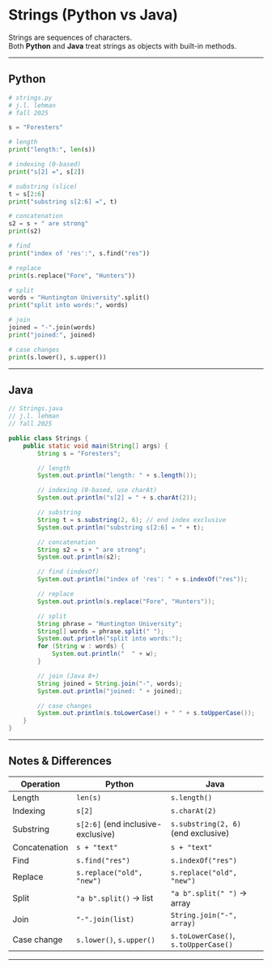 
# Strings (Python vs Java)

Strings are sequences of characters.  
Both **Python** and **Java** treat strings as objects with built-in methods.

---

## Python

```python
# strings.py
# j.l. lehman
# fall 2025

s = "Foresters"

# length
print("length:", len(s))

# indexing (0-based)
print("s[2] =", s[2])

# substring (slice)
t = s[2:6]
print("substring s[2:6] =", t)

# concatenation
s2 = s + " are strong"
print(s2)

# find
print("index of 'res':", s.find("res"))

# replace
print(s.replace("Fore", "Hunters"))

# split
words = "Huntington University".split()
print("split into words:", words)

# join
joined = "-".join(words)
print("joined:", joined)

# case changes
print(s.lower(), s.upper())
````

---

## Java

```java
// Strings.java
// j.l. lehman
// fall 2025

public class Strings {
    public static void main(String[] args) {
        String s = "Foresters";

        // length
        System.out.println("length: " + s.length());

        // indexing (0-based, use charAt)
        System.out.println("s[2] = " + s.charAt(2));

        // substring
        String t = s.substring(2, 6); // end index exclusive
        System.out.println("substring s[2:6] = " + t);

        // concatenation
        String s2 = s + " are strong";
        System.out.println(s2);

        // find (indexOf)
        System.out.println("index of 'res': " + s.indexOf("res"));

        // replace
        System.out.println(s.replace("Fore", "Hunters"));

        // split
        String phrase = "Huntington University";
        String[] words = phrase.split(" ");
        System.out.println("split into words:");
        for (String w : words) {
            System.out.println("  " + w);
        }

        // join (Java 8+)
        String joined = String.join("-", words);
        System.out.println("joined: " + joined);

        // case changes
        System.out.println(s.toLowerCase() + " " + s.toUpperCase());
    }
}
```

---

## Notes & Differences

| Operation     | Python                             | Java                                 |
| ------------- | ---------------------------------- | ------------------------------------ |
| Length        | `len(s)`                           | `s.length()`                         |
| Indexing      | `s[2]`                             | `s.charAt(2)`                        |
| Substring     | `s[2:6]` (end inclusive-exclusive) | `s.substring(2, 6)` (end exclusive)  |
| Concatenation | `s + "text"`                       | `s + "text"`                         |
| Find          | `s.find("res")`                    | `s.indexOf("res")`                   |
| Replace       | `s.replace("old", "new")`          | `s.replace("old", "new")`            |
| Split         | `"a b".split()` → list             | `"a b".split(" ")` → array           |
| Join          | `"-".join(list)`                   | `String.join("-", array)`            |
| Case change   | `s.lower()`, `s.upper()`           | `s.toLowerCase()`, `s.toUpperCase()` |

---

